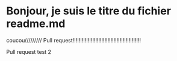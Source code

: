 # Bonjour, je suis le titre du fichier readme.md

coucou/////////
Pull request!!!!!!!!!!!!!!!!!!!!!!!!!!!!!!!!!!!!!!!!!!!!!

Pull request test 2
